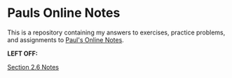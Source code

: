# Pauls Online Notes

This is a repository containing my answers to exercises, practice problems, and
assignments to [Paul's Online Notes](https://tutorial.math.lamar.edu/).

**LEFT OFF:**

[Section 2.6 Notes](https://tutorial.math.lamar.edu/Classes/Alg/SolveQuadraticEqnsII.aspx)
